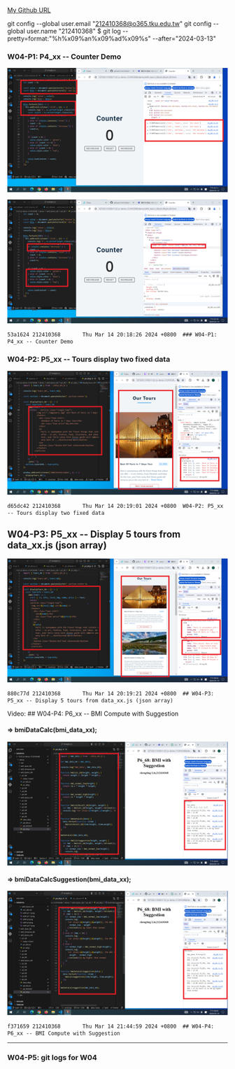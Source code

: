 [My Github URL](https://github.com/github212410368/1122-js-demo-212410368.git)

git config --global user.email "212410368@o365.tku.edu.tw"
git config --global user.name "212410368"
$ git log --pretty=format:"%h%x09%an%x09%ad%x09%s" --after="2024-03-13"

### W04-P1: P4_xx -- Counter Demo

![](w04-p1-1.png)

![](w04-p1-2.png)

```
53a1624 212410368       Thu Mar 14 20:18:26 2024 +0800  ### W04-P1: P4_xx -- Counter Demo
```

### W04-P2: P5_xx -- Tours display two fixed data

![](w04-p2.png)

```
d65dc42 212410368       Thu Mar 14 20:19:01 2024 +0800  W04-P2: P5_xx -- Tours display two fixed data
```

## W04-P3: P5_xx -- Display 5 tours from data_xx.js (json array)

![](w04-p3.png)

```
880c77d 212410368       Thu Mar 14 20:19:21 2024 +0800  ## W04-P3: P5_xx -- Display 5 tours from data_xx.js (json array)
```

Video: ## W04-P4: P6_xx -- BMI Compute with Suggestion

#### => bmiDataCalc(bmi_data_xx);

![](w04-p4-1.png)

#### => bmiDataCalcSuggestion(bmi_data_xx);

![](w04-p4-2.png)

```
f371659 212410368       Thu Mar 14 21:44:59 2024 +0800  ## W04-P4: P6_xx -- BMI Compute with Suggestion
```

---

### W04-P5: git logs for W04

```


```
